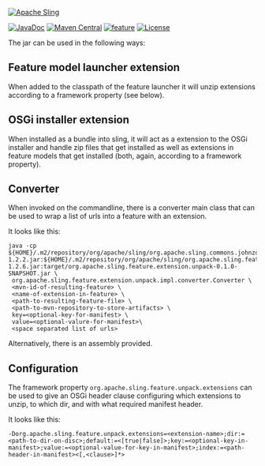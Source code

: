 [![Apache Sling](https://sling.apache.org/res/logos/sling.png)](https://sling.apache.org)

&#32;[![JavaDoc](https://www.javadoc.io/badge/org.apache.sling/org.apache.sling.feature.extension.unpack.svg)](https://www.javadoc.io/doc/org.apache.sling/org.apache.sling.feature.extension.unpack)&#32;[![Maven Central](https://maven-badges.herokuapp.com/maven-central/org.apache.sling/org.apache.sling.feature.extension.unpack/badge.svg)](https://search.maven.org/#search%7Cga%7C1%7Cg%3A%22org.apache.sling%22%20a%3A%22org.apache.sling.feature.extension.unpack%22)&#32;[![feature](https://sling.apache.org/badges/group-feature.svg)](https://github.com/apache/sling-aggregator/blob/master/docs/groups/feature.md) [![License](https://img.shields.io/badge/License-Apache%202.0-blue.svg)](https://www.apache.org/licenses/LICENSE-2.0)

The jar can be used in the following ways:

## Feature model launcher extension

When added to the classpath of the feature launcher it will unzip extensions according to a framework property (see below).

## OSGi installer extension

When installed as a bundle into sling, it will act as a extension to the OSGi installer and handle zip files that get installed as well as extensions in feature models that get installed (both, again, according to a framework property).


## Converter

When invoked on the commandline, there is a converter main class that can be used to wrap a list of urls into a feature with an extension.

It looks like this:

```
java -cp ${HOME}/.m2/repository/org/apache/sling/org.apache.sling.commons.johnzon/1.2.2/org.apache.sling.commons.johnzon-1.2.2.jar:${HOME}/.m2/repository/org/apache/sling/org.apache.sling.feature/1.2.6/org.apache.sling.feature-1.2.6.jar:target/org.apache.sling.feature.extension.unpack-0.1.0-SNAPSHOT.jar \
 org.apache.sling.feature.extension.unpack.impl.converter.Converter \
 <mvn-id-of-resulting-feature> \
 <name-of-extension-in-feature> \
 <path-to-resulting-feature-file> \
 <path-to-mvn-repository-to-store-artifacts> \
 key=<optional-key-for-manifest> \
 value=<optional-valure-for-manifest>\
 <space separated list of urls>

```

Alternatively, there is an assembly provided.

## Configuration

The framework property ```org.apache.sling.feature.unpack.extensions``` can be used to give an OSGi header clause configuring which extensions to unzip, to which dir, and with what required manifest header.

It looks like this:

```-Dorg.apache.sling.feature.unpack.extensions=<extension-name>;dir:=<path-to-dir-on-disc>;default:=<[true|false]>;key:=<optional-key-in-manifest>;value:=<optional-value-for-key-in-manifest>;index:=<path-header-in-manifest><[,<clause>]*>```





